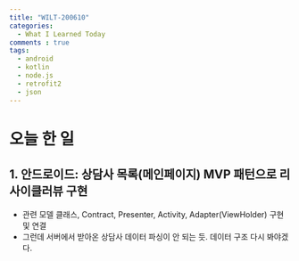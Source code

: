 ```yaml
---
title: "WILT-200610"
categories:
  - What I Learned Today
comments : true
tags:
  - android
  - kotlin
  - node.js
  - retrofit2
  - json
---
```


# 오늘 한 일

## 1. 안드로이드: 상담사 목록(메인페이지) MVP 패턴으로 리사이클러뷰 구현
- 관련 모델 클래스, Contract, Presenter, Activity, Adapter(ViewHolder) 구현 및 연결
- 그런데 서버에서 받아온 상담사 데이터 파싱이 안 되는 듯. 데이터 구조 다시 봐야겠다.





